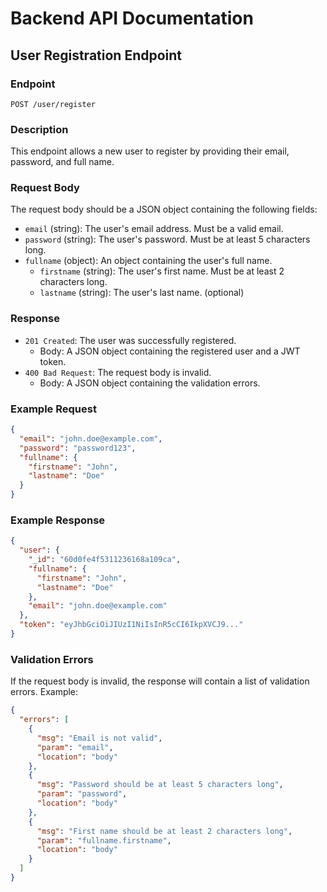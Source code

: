 # Backend API Documentation

## User Registration Endpoint

### Endpoint
`POST /user/register`

### Description
This endpoint allows a new user to register by providing their email, password, and full name.

### Request Body
The request body should be a JSON object containing the following fields:
- `email` (string): The user's email address. Must be a valid email.
- `password` (string): The user's password. Must be at least 5 characters long.
- `fullname` (object): An object containing the user's full name.
  - `firstname` (string): The user's first name. Must be at least 2 characters long.
  - `lastname` (string): The user's last name. (optional)

### Response
- `201 Created`: The user was successfully registered.
  - Body: A JSON object containing the registered user and a JWT token.
- `400 Bad Request`: The request body is invalid.
  - Body: A JSON object containing the validation errors.

### Example Request
```json
{
  "email": "john.doe@example.com",
  "password": "password123",
  "fullname": {
    "firstname": "John",
    "lastname": "Doe"
  }
}
```

### Example Response
```json
{
  "user": {
    "_id": "60d0fe4f5311236168a109ca",
    "fullname": {
      "firstname": "John",
      "lastname": "Doe"
    },
    "email": "john.doe@example.com"
  },
  "token": "eyJhbGciOiJIUzI1NiIsInR5cCI6IkpXVCJ9..."
}
```

### Validation Errors
If the request body is invalid, the response will contain a list of validation errors. Example:
```json
{
  "errors": [
    {
      "msg": "Email is not valid",
      "param": "email",
      "location": "body"
    },
    {
      "msg": "Password should be at least 5 characters long",
      "param": "password",
      "location": "body"
    },
    {
      "msg": "First name should be at least 2 characters long",
      "param": "fullname.firstname",
      "location": "body"
    }
  ]
}
```